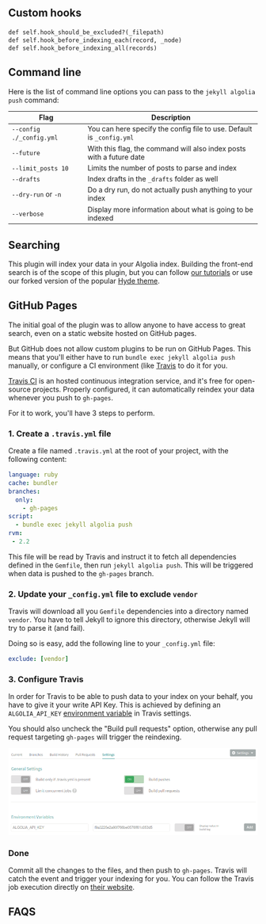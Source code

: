 ## Custom hooks


    def self.hook_should_be_excluded?(_filepath)
    def self.hook_before_indexing_each(record, _node)
    def self.hook_before_indexing_all(records)

## Command line

Here is the list of command line options you can pass to the `jekyll algolia
push` command:

| Flag                     | Description                                                           |
| ----                     | -----                                                                 |
| `--config ./_config.yml` | You can here specify the config file to use. Default is `_config.yml` |
| `--future`               | With this flag, the command will also index posts with a future date  |
| `--limit_posts 10`       | Limits the number of posts to parse and index                         |
| `--drafts`               | Index drafts in the `_drafts` folder as well                          |
| `--dry-run` or `-n`      | Do a dry run, do not actually push anything to your index             |
| `--verbose`              | Display more information about what is going to be indexed            |


## Searching

This plugin will index your data in your Algolia index. Building the front-end
search is of the scope of this plugin, but you can follow [our tutorials][1] or
use our forked version of the popular [Hyde theme][2].

## GitHub Pages

The initial goal of the plugin was to allow anyone to have access to great
search, even on a static website hosted on GitHub pages.

But GitHub does not allow custom plugins to be run on GitHub Pages.
This means that you'll either have to run `bundle exec jekyll algolia push`
manually, or configure a CI environment (like [Travis][3] to do it for you.

[Travis CI][4] is an hosted continuous integration
service, and it's free for open-source projects. Properly configured, it can
automatically reindex your data whenever you push to `gh-pages`.

For it to work, you'll have 3 steps to perform.

### 1. Create a `.travis.yml` file

Create a file named `.travis.yml` at the root of your project, with the
following content:

```yml
language: ruby
cache: bundler
branches:
  only:
    - gh-pages
script:
  - bundle exec jekyll algolia push
rvm:
 - 2.2
```

This file will be read by Travis and instruct it to fetch all dependencies
defined in the `Gemfile`, then run `jekyll algolia push`. This will be
triggered when data is pushed to the `gh-pages` branch.

### 2. Update your `_config.yml` file to exclude `vendor`

Travis will download all you `Gemfile` dependencies into a directory named
`vendor`. You have to tell Jekyll to ignore this directory, otherwise Jekyll
will try to parse it (and fail).

Doing so is easy, add the following line to your `_config.yml` file:

```yml
exclude: [vendor]
```

### 3. Configure Travis

In order for Travis to be able to push data to your index on your behalf, you
have to give it your write API Key. This is achieved by defining an
`ALGOLIA_API_KEY` [environment variable][5] in Travis settings.

You should also uncheck the "Build pull requests" option, otherwise any pull
request targeting `gh-pages` will trigger the reindexing.

![Travis Configuration][6]

### Done

Commit all the changes to the files, and then push to `gh-pages`. Travis will
catch the event and trigger your indexing for you. You can follow the Travis job
execution directly on [their website][7].

## FAQS


[1]: https://www.algolia.com/doc/javascript
[2]: https://github.com/algolia/hyde
[3]: https://travis-ci.org/
[4]: https://travis-ci.org/
[5]: http://docs.travis-ci.com/user/environment-variables/
[6]: /docs/travis-settings.png
[7]: https://travis-ci.org
